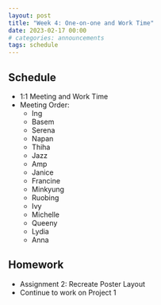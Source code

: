 ```yaml
---
layout: post
title: "Week 4: One-on-one and Work Time"
date: 2023-02-17 00:00
# categories: announcements
tags: schedule
---
```


## Schedule
- 1:1 Meeting and Work Time
- Meeting Order:
  - Ing
  - Basem
  - Serena
  - Napan
  - Thiha
  - Jazz
  - Amp
  - Janice
  - Francine
  - Minkyung
  - Ruobing
  - Ivy
  - Michelle
  - Queeny
  - Lydia
  - Anna


## Homework
- Assignment 2: Recreate Poster Layout
- Continue to work on Project 1
